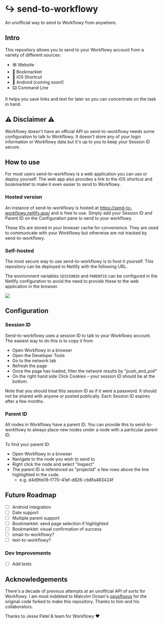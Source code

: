 # ↪ send-to-workflowy

An unofficial way to send to Workflowy from anywhere.

## Intro

This repository allows you to send to your Workflowy account from a variety of different sources:

- 🕸 Website
- 🔖 Bookmarklet
- 📱 iOS Shortcut
- 📱 Android (coming soon!)
- ⌨️ Command Line

It helps you save links and text for later so you can concentrate on the task in hand.

## ⚠️ Disclaimer ⚠️

Workflowy doesn't have an official API so send-to-workflowy needs some configuration to talk to Workflowy. It doesn't store any of your login information or Workflowy data but it's up to you to keep your Session ID secure. 

## How to use

For most users send-to-workflowy is a web application you can use or deploy yourself. The web app also provides a link to the iOS shortcut and bookmarklet to make it even easier to send to Workflowy.

### Hosted version

An instance of send-to-workflowy is hosted at https://send-to-workflowy.netlify.app/ and is free to use. Simply add your Session ID and Parent ID on the Configuration pane to send to your workflowy.

These IDs are stored in your browser cache for convenience. They are used to communicate with your Workflowy but otherwise are not tracked by send-to-workflowy.

### Self-hosted

The most secure way to use send-to-workflowy is to host it yourself. This repository can be deployed to Netlify with the following URL.

The environment variables `SESSIONID` and `PARENTID` can be configured in the Netlify configuration to avoid the need to provide these to the web application in the browser.

[![](https://www.netlify.com/img/deploy/button.svg)](https://app.netlify.com/start/deploy?repository=https://github.com/cjlm/send-to-workflowy)

## Configuration

### Session ID

Send-to-workflowy uses a session ID to talk to your Workflowy account. The easiest way to do this is to copy it from 

- Open Workflowy in a browser
- Open the Developer Tools
- Go to the network tab
- Refresh the page
- Once the page has loaded, filter the network results by "push_and_poll"
- On the right hand side Click Cookies – your session ID should be at the bottom.

Note that you should treat this session ID as if it were a password. It should not be shared with anyone or posted publically. Each Session ID expires after a few months.

### Parent ID

All nodes in Workflowy have a parent ID. You can provide this to send-to-workflowy to always place new nodes under a node with a particular parent ID.

To find your parent ID:

- Open Workflowy in a browser
- Navigate to the node you wish to send to
- Right click the node and select "Inspect"
- The parent ID is referenced as "projectid" a few rows above the line highlighted in the code.
  - e.g. d4d9fe09-f770-41ef-d826-cb8fa483424f

## Future Roadmap

- [ ] Android integration
- [ ] Date support
- [ ] Multiple parent support
- [ ] Bookmarklet: send page selection if highlighted
- [ ] Bookmarklet: visual confirmation of success
- [ ] email-to-workflowy?
- [ ] text-to-workflowy?

### Dev Improvements

- [ ] Add tests

## Acknowledgements

There's a decade of previous attempts at an unofficial API of sorts for Workflowy. I am most indebted to Malcolm Ocean's [opusfluxus](https://github.com/malcolmocean/opusfluxus) for the original code forked to make this repository. Thanks to him and his collaborators.

Thanks to Jesse Patel & team for Workflowy ❤️